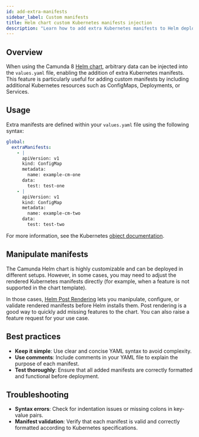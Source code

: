 ```yaml
---
id: add-extra-manifests
sidebar_label: Custom manifests
title: Helm chart custom Kubernetes manifests injection
description: "Learn how to add extra Kubernetes manifests to Helm deployments by defining them in the values.yaml file."
---
```


## Overview

When using the Camunda 8 [Helm chart](../deploy.md), arbitrary data can be injected into the `values.yaml` file, enabling the addition of extra Kubernetes manifests. This feature is particularly useful for adding custom manifests by including additional Kubernetes resources such as ConfigMaps, Deployments, or Services.

## Usage

Extra manifests are defined within your `values.yaml` file using the following syntax:

```yaml
global:
  extraManifests:
    - |
      apiVersion: v1
      kind: ConfigMap
      metadata:
        name: example-cm-one
      data:
        test: test-one
    - |
      apiVersion: v1
      kind: ConfigMap
      metadata:
        name: example-cm-two
      data:
        test: test-two
```

For more information, see the Kubernetes [object documentation](https://kubernetes.io/docs/concepts/overview/working-with-objects/).

## Manipulate manifests

The Camunda Helm chart is highly customizable and can be deployed in different setups. However, in some cases, you may need to adjust the rendered Kubernetes manifests directly (for example, when a feature is not supported in the chart template).

In those cases, [Helm Post Rendering](https://helm.sh/docs/topics/advanced/#post-rendering) lets you manipulate, configure, or validate rendered manifests before Helm installs them. Post rendering is a good way to quickly add missing features to the chart. You can also raise a feature request for your use case.

## Best practices

- **Keep it simple**: Use clear and concise YAML syntax to avoid complexity.
- **Use comments**: Include comments in your YAML file to explain the purpose of each manifest.
- **Test thoroughly**: Ensure that all added manifests are correctly formatted and functional before deployment.

## Troubleshooting

- **Syntax errors**: Check for indentation issues or missing colons in key-value pairs.
- **Manifest validation**: Verify that each manifest is valid and correctly formatted according to Kubernetes specifications.
